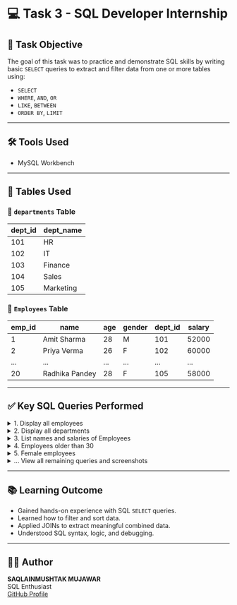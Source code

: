 # 💻 Task 3 - SQL Developer Internship

## 📌 Task Objective

The goal of this task was to practice and demonstrate SQL skills by writing basic `SELECT` queries to extract and filter data from one or more tables using:

- `SELECT`
- `WHERE`, `AND`, `OR`
- `LIKE`, `BETWEEN`
- `ORDER BY`, `LIMIT`

---

## 🛠 Tools Used

- MySQL Workbench  
---

## 🧾 Tables Used

### 🔹 `departments` Table

| dept_id | dept_name  |
|---------|------------|
| 101     | HR         |
| 102     | IT         |
| 103     | Finance    |
| 104     | Sales      |
| 105     | Marketing  |

### 🔹 `Employees` Table

| emp_id | name            | age | gender | dept_id | salary |
|--------|-----------------|-----|--------|----------------|--------|
| 1      | Amit Sharma     | 28  | M      | 101            | 52000  |
| 2      | Priya Verma     | 26  | F      | 102            | 60000  |
| ...    | ...             | ... | ...    | ...            | ...    |
| 20     | Radhika Pandey  | 28  | F      | 105            | 58000  |

---

## ✅ Key SQL Queries Performed

<details>
<summary>1. Display all employees</summary>

```sql
SELECT * FROM Employees;
```
📸 Output: 
<img width="629" height="473" alt="image" src="https://github.com/user-attachments/assets/6a29a287-1f1b-4598-bd8b-0eb3729a03b0" />

</details>

<details>
<summary>2. Display all departments</summary>

```sql
SELECT * FROM departments;
```
📸 Output: 
<img width="285" height="239" alt="image" src="https://github.com/user-attachments/assets/31491c65-03cc-430c-b401-40eb10ed54e6" />

</details>

<details>
<summary>3. List names and salaries of Employees</summary>

```sql
SELECT name, salary FROM Employees;
```
📸 Output: 
<img width="288" height="525" alt="image" src="https://github.com/user-attachments/assets/85dc0939-d546-4175-b00d-0f19c697051b" />

</details>

<details>
<summary>4. Employees older than 30</summary>

```sql
SELECT * FROM Employees WHERE age > 30;
```
📸 Output: 
<img width="295" height="270" alt="image" src="https://github.com/user-attachments/assets/22aa1137-898a-4ae3-a00b-a7cd22f29be4" />
</details>


<details>
<summary>5. Female employees</summary>

```sql
SELECT * FROM Employees WHERE gender = 'F';
```
📸 Output: 
<img width="579" height="356" alt="image" src="https://github.com/user-attachments/assets/b1b7e33a-f167-4c13-a288-67ced4f459bd" />

</details>

<details>
<summary>... View all remaining queries and screenshots</summary>

🔗 See all 20 queries in [Task3.sql](Task3.sql)  
📁 View outputs in [screenshots/](screenshots/)

</details>

---

## 📚 Learning Outcome

- Gained hands-on experience with SQL `SELECT` queries.
- Learned how to filter and sort data.
- Applied JOINs to extract meaningful combined data.
- Understood SQL syntax, logic, and debugging.

---

## 🧑‍💻 Author

**SAQLAINMUSHTAK MUJAWAR**  
SQL Enthusiast  
[GitHub Profile](https://github.com/Saqlain9459)
